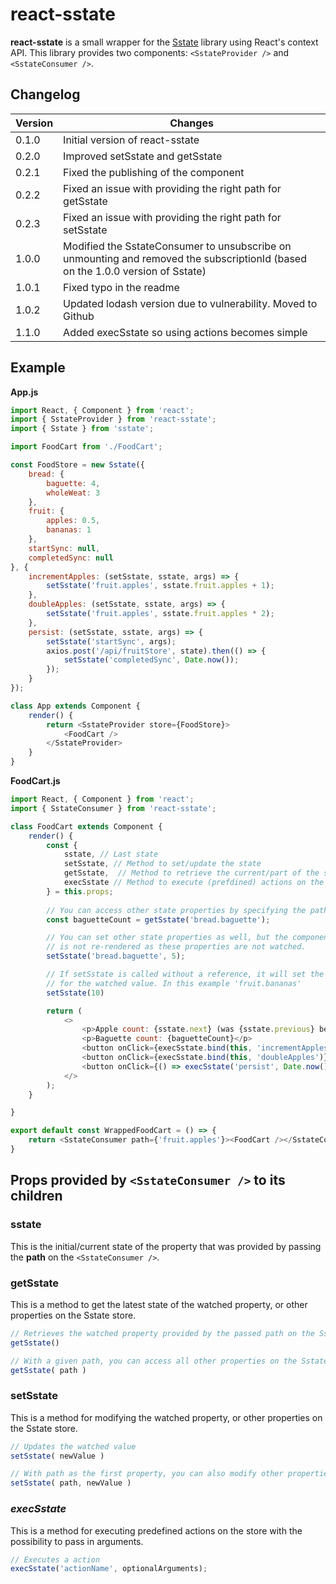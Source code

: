 # react-sstate

**react-sstate** is a small wrapper for the [Sstate](https://www.npmjs.com/package/sstate) library using React's context API. This library provides two
components: `<SstateProvider />` and `<SstateConsumer />`.

## Changelog

| Version | Changes                     |
| ------- | --------------------------- |
| 0.1.0   | Initial version of react-sstate |
| 0.2.0   | Improved setSstate and getSstate |
| 0.2.1   | Fixed the publishing of the component |
| 0.2.2   | Fixed an issue with providing the right path for getSstate |
| 0.2.3   | Fixed an issue with providing the right path for setSstate |
| 1.0.0   | Modified the SstateConsumer to unsubscribe on unmounting and removed the subscriptionId (based on the 1.0.0 version of Sstate) |
| 1.0.1   | Fixed typo in the readme |
| 1.0.2   | Updated lodash version due to vulnerability. Moved to Github |
| 1.1.0   | Added execSstate so using actions becomes simple |

## Example

**App.js**
```javascript
import React, { Component } from 'react';
import { SstateProvider } from 'react-sstate';
import { Sstate } from 'sstate';

import FoodCart from './FoodCart';

const FoodStore = new Sstate({
    bread: { 
        baguette: 4, 
        wholeWeat: 3 
    }, 
    fruit: { 
        apples: 0.5, 
        bananas: 1 
    },
    startSync: null,
    completedSync: null
}, {
    incrementApples: (setSstate, sstate, args) => {
        setSstate('fruit.apples', sstate.fruit.apples + 1);
    },
    doubleApples: (setSstate, sstate, args) => {
        setSstate('fruit.apples', sstate.fruit.apples * 2);
    },
    persist: (setSstate, sstate, args) => {
        setSstate('startSync', args);
        axios.post('/api/fruitStore', state).then(() => {
            setSstate('completedSync', Date.now());
        });
    }
});

class App extends Component {
    render() {
        return <SstateProvider store={FoodStore}>
            <FoodCart />
        </SstateProvider>
    }
}
```

**FoodCart.js**
```javascript
import React, { Component } from 'react';
import { SstateConsumer } from 'react-sstate';

class FoodCart extends Component {
    render() {
        const { 
            sstate, // Last state
            setSstate, // Method to set/update the state
            getSstate,  // Method to retrieve the current/part of the state
            execSstate // Method to execute (prefdined) actions on the store
        } = this.props;
        
        // You can access other state properties by specifying the path.
        const baguetteCount = getSstate('bread.baguette');

        // You can set other state properties as well, but the component
        // is not re-rendered as these properties are not watched.
        setSstate('bread.baguette', 5);

        // If setSstate is called without a reference, it will set the state
        // for the watched value. In this example 'fruit.bananas'
        setSstate(10)

        return (
            <>
                <p>Apple count: {sstate.next} (was {sstate.previous} before)</p>
                <p>Baguette count: {baguetteCount}</p>
                <button onClick={execSstate.bind(this, 'incrementApples')}>Add apple</button>
                <button onClick={execSstate.bind(this, 'doubleApples')}>Double apples</button>
                <button onClick={() => execSstate('persist', Date.now())}>Persist store</button>
            </>
        );
    }

}

export default const WrappedFoodCart = () => {
    return <SstateConsumer path={'fruit.apples'}><FoodCart /></SstateConsumer>;
}
```

## Props provided by `<SstateConsumer />` to its children

### **sstate**

This is the initial/current state of the property that was provided by passing the **path** on the `<SstateConsumer />`.

### **getSstate**

This is a method to get the latest state of the watched property, or other properties on the Sstate store.

```javascript
// Retrieves the watched property provided by the passed path on the SstateConsumer
getSstate() 

// With a given path, you can access all other properties on the Sstate store.
getSstate( path ) 
```

### **setSstate**

This is a method for modifying the watched property, or other properties on the Sstate store.

```javascript
// Updates the watched value
setSstate( newValue ) 

// With path as the first property, you can also modify other properties
setSstate( path, newValue ) 
```

### ***execSstate***

This is a method for executing predefined actions on the store with the possibility to pass in arguments.

```javascript
// Executes a action
execSstate('actionName', optionalArguments);
```
